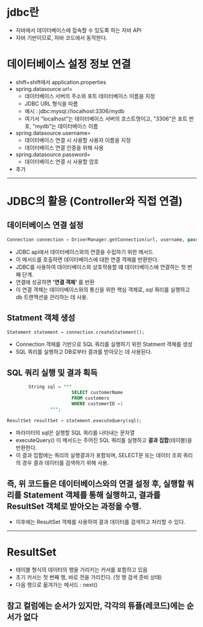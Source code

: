 # jdbc란
* 자바에서 데이터베이스에 접속할 수 있도록 하는 자바 API
* 자바 기반이므로, 자바 코드에서 동작한다. 

# 데이터베이스 설정 정보 연결
* shift+shift에서 application.properties
* spring.datasource.url=
  * 데이터베이스 서버의 주소와 포트 데이터베이스 이름을 지정
  * JDBC URL 형식을 따름
  * 예시 : jdbc:mysql://localhost:3306/mydb
  * 여기서 "localhost"는 데이터베이스 서버의 호스트명이고, "3306"은 포트 번호, "mydb"는 데이터베이스 이름
* spring.datasource.username=
  * 데이터베이스 연결 시 사용할 사용자 이름을 지정
  * 데이터베이스 연결 인증을 위해 사용
* spring.datasource.password=
  * 데이터베이스 연결 시 사용할 암호
* 추가

------------------------------------------------------------------

# JDBC의 활용 (Controller와 직접 연결)

## 데이터베이스 연결 설정
```sql
Connection connection = DriverManager.getConnection(url, username, password);
```
* JDBC api에서 데이터베이스와의 연결을 수립하기 위한 메서드
* 이 메서드를 호출하면 데이터베이스에 대한 연결 객체를 반환한다.
* JDBC를 사용하여 데이터베이스와 상호작용할 떄 데이터베이스에 연결하는 첫 번째 단계.
* 연결에 성공하면 **'연결 객체'** 를 반환
* 이 연결 객체는 데이터베이스와의 통신을 위한 핵심 객체로, sql 쿼리를 실행하고 db 트랜잭션을 관리하는 데 사용.

## Statment 객체 생성 
```sql 
Statement statement = connection.createStatement();
```
* Connection 객체를 기반으로 SQL 쿼리를 실행하기 위한 Statment 객체를 생성
* SQL 쿼리를 실행하고 DB로부터 결과를 받아오는 데 사용된다.

## SQL 쿼리 실행 및 결과 획득
```sql
        String sql = """
                        SELECT customerName
                        FROM customers
                        WHERE customerID =1
                """;
               
ResultSet resultSet = statement.executeQuery(sql);
```
* 파라미터의 sql은 실행할 SQL 쿼리를 나타내는 문자열
* executeQuery() 이 메서드는 주어진 SQL 쿼리를 실행하고 **결과 집합**(테이블)을 반환한다.
* 이 결과 집합에는 쿼리의 실행결과가 포함되며, SELECT문 또는 데이터 조회 쿼리의 경우 결과 데이터를 검색하기 위해 사용.


## 즉, 위 코드들은 데이터베이스와의 연결 설정 후, 실행할 쿼리를 Statement 객체를 통해 실행하고, 결과를 ResultSet 객체로 받아오는 과정을 수행.
* 이후에는 ResultSet 객체를 사용하여 결과 데이터를 검색하고 처리할 수 있다.


-----------------------------------------------------------------------
# ResultSet
* 테이블 형식의 데이터의 행을 가리키는 커서를 포함하고 있음
* 초기 커서는 첫 번째 행, 바로 전을 가리킨다. (첫 행 검색 준비 상태)
* 다음 행으로 옮겨가는 메서드 : next()


## **참고** 컬럼에는 순서가 있지만, 각각의 튜플(레코드)에는 순서가 없다

